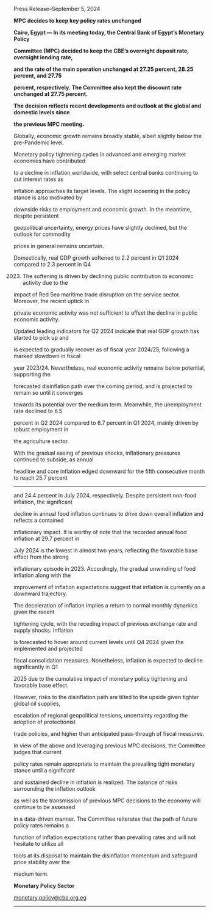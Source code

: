 Press Release–September 5, 2024

**MPC decides to keep key policy rates unchanged**

**Cairo, Egypt — In its meeting today, the Central Bank of Egypt’s Monetary Policy**

**Committee (MPC) decided to keep the CBE’s overnight deposit rate, overnight lending rate,**

**and the rate of the main operation unchanged at 27.25 percent, 28.25 percent, and 27.75**

**percent, respectively. The Committee also kept the discount rate unchanged at 27.75 percent.**

**The decision reflects recent developments and outlook at the global and domestic levels since**

**the previous MPC meeting.**

Globally, economic growth remains broadly stable, albeit slightly below the pre-Pandemic level.

Monetary policy tightening cycles in advanced and emerging market economies have contributed

to a decline in inflation worldwide, with select central banks continuing to cut interest rates as

inflation approaches its target levels. The slight loosening in the policy stance is also motivated by

downside risks to employment and economic growth. In the meantime, despite persistent

geopolitical uncertainty, energy prices have slightly declined, but the outlook for commodity

prices in general remains uncertain.

Domestically, real GDP growth softened to 2.2 percent in Q1 2024 compared to 2.3 percent in Q4

2023. The softening is driven by declining public contribution to economic activity due to the

impact of Red Sea maritime trade disruption on the service sector. Moreover, the recent uptick in

private economic activity was not sufficient to offset the decline in public economic activity.

Updated leading indicators for Q2 2024 indicate that real GDP growth has started to pick up and

is expected to gradually recover as of fiscal year 2024/25, following a marked slowdown in fiscal

year 2023/24. Nevertheless, real economic activity remains below potential, supporting the

forecasted disinflation path over the coming period, and is projected to remain so until it converges

towards its potential over the medium term. Meanwhile, the unemployment rate declined to 6.5

percent in Q2 2024 compared to 6.7 percent in Q1 2024, mainly driven by robust employment in

the agriculture sector.

With the gradual easing of previous shocks, inflationary pressures continued to subside, as annual

headline and core inflation edged downward for the fifth consecutive month to reach 25.7 percent


-----

and 24.4 percent in July 2024, respectively. Despite persistent non-food inflation, the significant

decline in annual food inflation continues to drive down overall inflation and reflects a contained

inflationary impact. It is worthy of note that the recorded annual food inflation at 29.7 percent in

July 2024 is the lowest in almost two years, reflecting the favorable base effect from the strong

inflationary episode in 2023. Accordingly, the gradual unwinding of food inflation along with the

improvement of inflation expectations suggest that inflation is currently on a downward trajectory.

The deceleration of inflation implies a return to normal monthly dynamics given the recent

tightening cycle, with the receding impact of previous exchange rate and supply shocks. Inflation

is forecasted to hover around current levels until Q4 2024 given the implemented and projected

fiscal consolidation measures. Nonetheless, inflation is expected to decline significantly in Q1

2025 due to the cumulative impact of monetary policy tightening and favorable base effect.

However, risks to the disinflation path are tilted to the upside given tighter global oil supplies,

escalation of regional geopolitical tensions, uncertainty regarding the adoption of protectionist

trade policies, and higher than anticipated pass-through of fiscal measures.

In view of the above and leveraging previous MPC decisions, the Committee judges that current

policy rates remain appropriate to maintain the prevailing tight monetary stance until a significant

and sustained decline in inflation is realized. The balance of risks surrounding the inflation outlook

as well as the transmission of previous MPC decisions to the economy will continue to be assessed

in a data-driven manner. The Committee reiterates that the path of future policy rates remains a

function of inflation expectations rather than prevailing rates and will not hesitate to utilize all

tools at its disposal to maintain the disinflation momentum and safeguard price stability over the

medium term.

**Monetary Policy Sector**

monetary.policy@cbe.org.eg


-----

